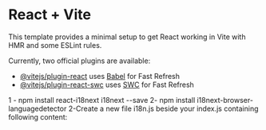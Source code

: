 # React + Vite

This template provides a minimal setup to get React working in Vite with HMR and some ESLint rules.

Currently, two official plugins are available:

- [@vitejs/plugin-react](https://github.com/vitejs/vite-plugin-react/blob/main/packages/plugin-react/README.md) uses [Babel](https://babeljs.io/) for Fast Refresh
- [@vitejs/plugin-react-swc](https://github.com/vitejs/vite-plugin-react-swc) uses [SWC](https://swc.rs/) for Fast Refresh


<!-- 
https://react.i18next.com/guides/quick-start
https://github.com/i18next/i18next-browser-languageDetector
 -->
1 - npm install react-i18next i18next --save
2- npm install i18next-browser-languagedetector
2-Create a new file i18n.js beside your index.js containing following content: